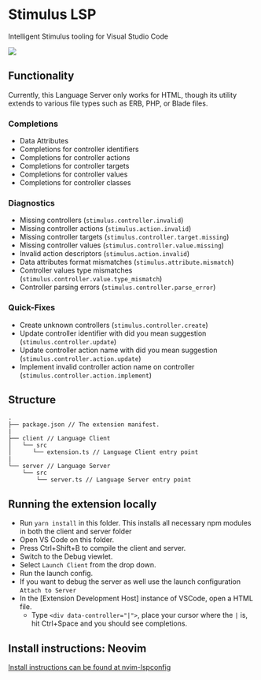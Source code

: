 # Stimulus LSP

Intelligent Stimulus tooling for Visual Studio Code


![](/assets/stimulus-lsp.png)

## Functionality

Currently, this Language Server only works for HTML, though its utility extends to various file types such as ERB, PHP, or Blade files.

### Completions

* Data Attributes
* Completions for controller identifiers
* Completions for controller actions
* Completions for controller targets
* Completions for controller values
* Completions for controller classes

### Diagnostics

* Missing controllers (`stimulus.controller.invalid`)
* Missing controller actions (`stimulus.action.invalid`)
* Missing controller targets (`stimulus.controller.target.missing`)
* Missing controller values (`stimulus.controller.value.missing`)
* Invalid action descriptors (`stimulus.action.invalid`)
* Data attributes format mismatches (`stimulus.attribute.mismatch`)
* Controller values type mismatches (`stimulus.controller.value.type_mismatch`)
* Controller parsing errors (`stimulus.controller.parse_error`)

### Quick-Fixes

* Create unknown controllers (`stimulus.controller.create`)
* Update controller identifier with did you mean suggestion (`stimulus.controller.update`)
* Update controller action name with did you mean suggestion (`stimulus.controller.action.update`)
* Implement invalid controller action name on controller (`stimulus.controller.action.implement`)

## Structure

```
.
├── package.json // The extension manifest.
|
├── client // Language Client
│   └── src
│      └── extension.ts // Language Client entry point
|
└── server // Language Server
    └── src
        └── server.ts // Language Server entry point
```

## Running the extension locally

- Run `yarn install` in this folder. This installs all necessary npm modules in both the client and server folder
- Open VS Code on this folder.
- Press Ctrl+Shift+B to compile the client and server.
- Switch to the Debug viewlet.
- Select `Launch Client` from the drop down.
- Run the launch config.
- If you want to debug the server as well use the launch configuration `Attach to Server`
- In the [Extension Development Host] instance of VSCode, open a HTML file.
  - Type `<div data-controller="|">`, place your cursor where the `|` is, hit Ctrl+Space and you should see completions.

## Install instructions: Neovim

[Install instructions can be found at nvim-lspconfig](https://github.com/neovim/nvim-lspconfig/blob/master/doc/server_configurations.md#stimulus_ls)
